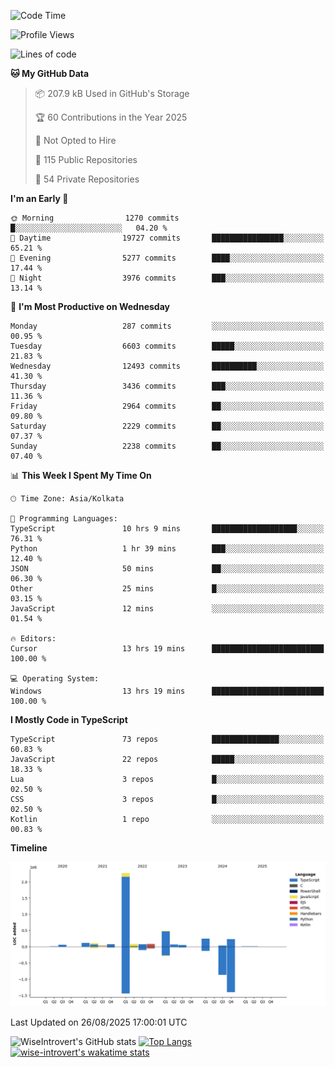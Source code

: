 <!--START_SECTION:waka-->
![Code Time](http://img.shields.io/badge/Code%20Time-2%2C460%20hrs%2025%20mins-blue)

![Profile Views](http://img.shields.io/badge/Profile%20Views-0-blue)

![Lines of code](https://img.shields.io/badge/From%20Hello%20World%20I%27ve%20Written-4.0%20million%20lines%20of%20code-blue)

**🐱 My GitHub Data** 

> 📦 207.9 kB Used in GitHub's Storage 
 > 
> 🏆 60 Contributions in the Year 2025
 > 
> 🚫 Not Opted to Hire
 > 
> 📜 115 Public Repositories 
 > 
> 🔑 54 Private Repositories 
 > 
**I'm an Early 🐤** 

```text
🌞 Morning                1270 commits        █░░░░░░░░░░░░░░░░░░░░░░░░   04.20 % 
🌆 Daytime                19727 commits       ████████████████░░░░░░░░░   65.21 % 
🌃 Evening                5277 commits        ████░░░░░░░░░░░░░░░░░░░░░   17.44 % 
🌙 Night                  3976 commits        ███░░░░░░░░░░░░░░░░░░░░░░   13.14 % 
```
📅 **I'm Most Productive on Wednesday** 

```text
Monday                   287 commits         ░░░░░░░░░░░░░░░░░░░░░░░░░   00.95 % 
Tuesday                  6603 commits        █████░░░░░░░░░░░░░░░░░░░░   21.83 % 
Wednesday                12493 commits       ██████████░░░░░░░░░░░░░░░   41.30 % 
Thursday                 3436 commits        ███░░░░░░░░░░░░░░░░░░░░░░   11.36 % 
Friday                   2964 commits        ██░░░░░░░░░░░░░░░░░░░░░░░   09.80 % 
Saturday                 2229 commits        ██░░░░░░░░░░░░░░░░░░░░░░░   07.37 % 
Sunday                   2238 commits        ██░░░░░░░░░░░░░░░░░░░░░░░   07.40 % 
```


📊 **This Week I Spent My Time On** 

```text
🕑︎ Time Zone: Asia/Kolkata

💬 Programming Languages: 
TypeScript               10 hrs 9 mins       ███████████████████░░░░░░   76.31 % 
Python                   1 hr 39 mins        ███░░░░░░░░░░░░░░░░░░░░░░   12.40 % 
JSON                     50 mins             ██░░░░░░░░░░░░░░░░░░░░░░░   06.30 % 
Other                    25 mins             █░░░░░░░░░░░░░░░░░░░░░░░░   03.15 % 
JavaScript               12 mins             ░░░░░░░░░░░░░░░░░░░░░░░░░   01.54 % 

🔥 Editors: 
Cursor                   13 hrs 19 mins      █████████████████████████   100.00 % 

💻 Operating System: 
Windows                  13 hrs 19 mins      █████████████████████████   100.00 % 
```

**I Mostly Code in TypeScript** 

```text
TypeScript               73 repos            ███████████████░░░░░░░░░░   60.83 % 
JavaScript               22 repos            █████░░░░░░░░░░░░░░░░░░░░   18.33 % 
Lua                      3 repos             █░░░░░░░░░░░░░░░░░░░░░░░░   02.50 % 
CSS                      3 repos             █░░░░░░░░░░░░░░░░░░░░░░░░   02.50 % 
Kotlin                   1 repo              ░░░░░░░░░░░░░░░░░░░░░░░░░   00.83 % 
```



**Timeline**

![Lines of Code chart](https://raw.githubusercontent.com/wise-introvert/wise-introvert/master/assets/bar_graph.png)


 Last Updated on 26/08/2025 17:00:01 UTC
<!--END_SECTION:waka-->

![WiseIntrovert's GitHub stats](https://github-readme-stats.vercel.app/api?username=wise-introvert&count_private=true&show_icons=true)
[![Top Langs](https://github-readme-stats.vercel.app/api/top-langs/?username=wise-introvert&langs_count=10)](https://github.com/anuraghazra/github-readme-stats)
[![wise-introvert's wakatime stats](https://github-readme-stats.vercel.app/api/wakatime?username=wiseintrovert)](https://github.com/anuraghazra/github-readme-stats)
